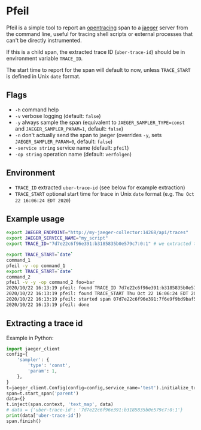 # Pfeil

Pfeil is a simple tool to report an [opentracing](http://opentracing.io) span to
a [jaeger](https://www.jaegertracing.io) server from the command line, useful
for tracing shell scripts or external processes that can't be directly
instrumented. 

If this is a child span, the extracted trace ID (`uber-trace-id`) should be in
environment variable `TRACE_ID`.

The start time to report for the span will default to now, unless `TRACE_START`
is defined in Unix `date` format.

## Flags

* `-h` command help
* `-v` verbose logging (default: `false`)
* `-y` always sample the span (equivalent to `JAEGER_SAMPLER_TYPE=const` and
  `JAEGER_SAMPLER_PARAM=1`, default: `false`)
* `-n` don't actually send the span to jaeger (overrides `-y`, sets
  `JAEGER_SAMPLER_PARAM=0`, default: `false`)
* `-service string` service name (default: `pfeil`)
* `-op string` operation name (default: `verfolgen`) 

## Environment

* `TRACE_ID` extracted `uber-trace-id` (see below for example extraction)
* `TRACE_START` optional start time for trace in Unix `date` format (e.g. `Thu
  Oct 22 16:06:24 EDT 2020`)

## Example usage

``` sh
export JAEGER_ENDPOINT="http://my-jaeger-collector:14268/api/traces"
export JAEGER_SERVICE_NAME="my_script"
export TRACE_ID="7d7e22c6f96e391:b3185835b0e579c7:0:1" # we extracted this from some parent process

export TRACE_START=`date`
command_1
pfeil -y -op command_1
export TRACE_START=`date`
command_2
pfeil -v -y -op command_2 foo=bar
2020/10/22 16:13:19 pfeil: found TRACE_ID 7d7e22c6f96e391:b3185835b0e579c7:0:1
2020/10/22 16:13:19 pfeil: found TRACE_START Thu Oct 22 16:06:24 EDT 2020
2020/10/22 16:13:19 pfeil: started span 07d7e22c6f96e391:7f6e9f9bd9baf554:b3185835b0e579c7:1
2020/10/22 16:13:19 pfeil: done
```

## Extracting a trace id

Example in Python:

``` python
import jaeger_client
config={
    'sampler': {
        'type': 'const',
        'param': 1,
    },
}
t=jaeger_client.Config(config=config,service_name='test').initialize_tracer()
span=t.start_span('parent')
data={}
t.inject(span.context, 'text_map', data)
# data = {'uber-trace-id': '7d7e22c6f96e391:b3185835b0e579c7:0:1'}
print(data['uber-trace-id'])
span.finish()
```
